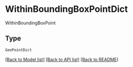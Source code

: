 # WithinBoundingBoxPointDict

WithinBoundingBoxPoint

## Type
```python
GeoPointDict
```


[[Back to Model list]](../../../README.md#models-v1-link) [[Back to API list]](../../../README.md#documentation-for-api-endpoints) [[Back to README]](../../../README.md)
